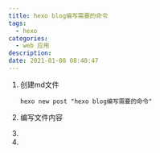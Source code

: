 ```yaml
---
title: hexo blog编写需要的命令
tags:
  - hexo
categories:
  - web 应用
description: 
date: 2021-01-08 08:40:47
---
```


 <!-- more -->

1. 创建md文件

   ```shell
   hexo new post "hexo blog编写需要的命令"
   ```

2.  编写文件内容

3. 

1. 

```shell

```


